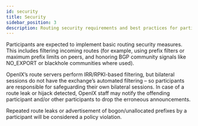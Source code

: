 ```yaml
---
id: security
title: Security
sidebar_position: 3
description: Routing security requirements and best practices for participants to prevent route leaks, hijacks, and other routing security issues.
---
```


Participants are expected to implement basic routing security measures. This includes filtering incoming routes (for example, using prefix filters or maximum prefix limits on peers, and honoring BGP community signals like NO_EXPORT or blackhole communities where used).

OpenIX’s route servers perform IRR/RPKI-based filtering, but bilateral sessions do not have the exchange’s automated filtering – so participants are responsible for safeguarding their own bilateral sessions. In case of a route leak or hijack detected, OpenIX staff may notify the offending participant and/or other participants to drop the erroneous announcements.

Repeated route leaks or advertisement of bogon/unallocated prefixes by a participant will be considered a policy violation.
